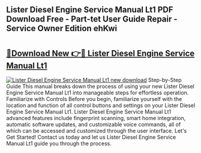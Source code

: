 ## Lister Diesel Engine Service Manual Lt1 PDF Download Free - Part-tet User Guide Repair - Service Owner Edition ehKwi

# <h2><a href="http://bc6448.oget.top/?id=Lister+Diesel+Engine+Service+Manual+Lt1">🔗Download New 👉🔴 Lister Diesel Engine Service Manual Lt1</a></h2>

[![Lister Diesel Engine Service Manual Lt1 new download](https://i.imgur.com/5g1atiW.png)](http://bc6448.oget.top/?id=Lister+Diesel+Engine+Service+Manual+Lt1)
Step-by-Step Guide This manual breaks down the process of using your new Lister Diesel Engine Service Manual Lt1 into manageable steps for effortless operation. Familiarize with Controls Before you begin, familiarize yourself with the location and function of all control buttons and settings on your Lister Diesel Engine Service Manual Lt1. Lister Diesel Engine Service Manual Lt1 advanced features include fingerprint scanning, smart home integration, automatic software updates, and customizable voice commands, all of which can be accessed and customized through the user interface. Let's Get Started! Contact us today and let us Lister Diesel Engine Service Manual Lt1 guide you through the process.
